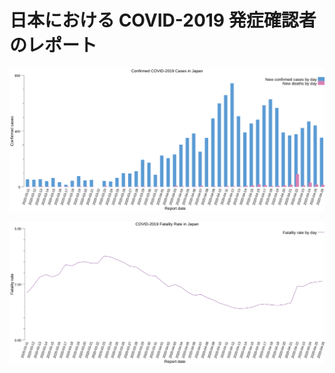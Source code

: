 # 日本における COVID-2019 発症確認者のレポート

![Confirmed COVID-2019 Cases in Japan](./covid-2019-cases-in-japan.png)

![Confirmed COVID-2019 Fatality Rate in Japan](./covid-2019-fatality-rate-in-japan.png)
